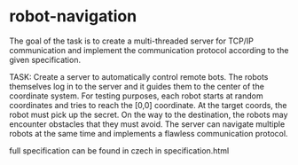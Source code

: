 # robot-navigation

The goal of the task is to create a multi-threaded server for TCP/IP communication and implement the communication protocol
according to the given specification.

TASK:
Create a server to automatically control remote bots. The robots themselves log in to the server and it guides them to the center of the coordinate
system. For testing purposes, each robot starts at random coordinates and tries to reach the [0,0] coordinate. At the target coords, the robot
must pick up the secret. On the way to the destination, the robots may encounter obstacles that they must avoid.
The server can navigate multiple robots at the same time and implements a flawless communication protocol.

full specification can be found in czech in specification.html
